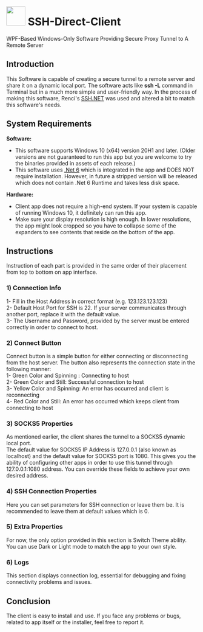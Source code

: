 # <img src="https://i.postimg.cc/QtghNf7w/icon.png" width="50" /> SSH-Direct-Client 
WPF-Based Windows-Only Software Providing Secure Proxy Tunnel to A Remote Server

## Introduction
This Software is capable of creating a secure tunnel to a remote server and share it on a dynamic local port. The software acts like __ssh -L__ command in Terminal but in a much more simple and user-friendly way.
In the process of making this software, Renci's <a href="https://github.com/sshnet/SSH.NET">SSH.NET</a> was used and altered a bit to match this software's needs. 

## System Requirements

<strong>Software:</strong>
- This software supports Windows 10 (x64) version 20H1 and later. (Older versions are not guaranteed to run this app but you are welcome to try the binaries provided in assets of each release.)
- This software uses <a href="https://dotnet.microsoft.com/en-us/download/dotnet/6.0">.Net 6</a> which is integrated in the app and DOES NOT require installation. However, in future a stripped version will be released which does not contain .Net 6 Runtime and takes less disk space.

<strong>Hardware:</strong>
- Client app does not require a high-end system. If your system is capable of running Windows 10, it definitely can run this app.
- Make sure your display resolution is high enough. In lower resolutions, the app might look cropped so you have to collapse some of the expanders to see contents that reside on the bottom of the app.

## Instructions
Instruction of each part is provided in the same order of their placement from top to bottom on app interface.

### 1) Connection Info
1- Fill in the Host Address in correct format (e.g. 123.123.123.123)<br/>
2- Default Host Port for SSH is 22. If your server communicates through another port, replace it with the default value.<br/>
3- The Username and Password, provided by the server must be entered correctly in order to connect to host.<br/>

### 2) Connect Button
Connect button is a simple button for either connecting or disconnecting from the host server. The button also represents the connection state in the following manner:<br/>
1- Green Color and Spinning : Connecting to host<br/>
2- Green Color and Still: Successful connection to host<br/>
3- Yellow Color and Spinning: An error has occurred and client is reconnecting<br/>
4- Red Color and Still: An error has occurred which keeps client from connecting to host<br/>

### 3) SOCKS5 Properties
As mentioned earlier, the client shares the tunnel to a SOCKS5 dynamic local port.<br/>
The default value for SOCKS5 IP Address is 127.0.0.1 (also known as localhost) and the default value for SOCKS5 port is 1080. This gives you the ability of configuring other apps in order to use this tunnel through 127.0.0.1:1080 address. You can override these fields to achieve your own desired address.

### 4) SSH Connection Properties
Here you can set parameters for SSH connection or leave them be. It is recommended to leave them at default values which is 0.

### 5) Extra Properties
For now, the only option provided in this section is Switch Theme ability. You can use Dark or Light mode to match the app to your own style.

### 6) Logs
This section displays connection log, essential for debugging and fixing connectivity problems and issues.

## Conclusion

The client is easy to install and use. If you face any problems or bugs, related to app itself or the installer, feel free to report it.
